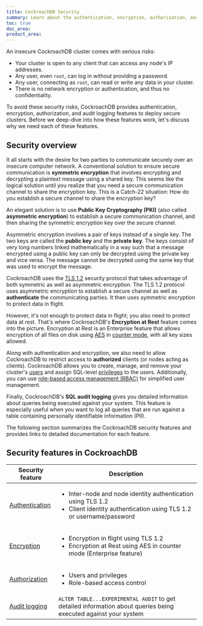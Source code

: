 ```yaml
---
title: CockroachDB Security
summary: Learn about the authentication, encryption, authorization, and audit log features for secure CockroachDB clusters.
toc: true
doc_area: 
product_area: 
---
```


An insecure CockroachDB cluster comes with serious risks:

- Your cluster is open to any client that can access any node's IP addresses.
- Any user, even `root`, can log in without providing a password.
- Any user, connecting as `root`, can read or write any data in your cluster.
- There is no network encryption or authentication, and thus no confidentiality.

To avoid these security risks, CockroachDB provides authentication, encryption, authorization, and audit logging features to deploy secure clusters. Before we deep-dive into how these features work, let's discuss why we need each of these features.

## Security overview

It all starts with the desire for two parties to communicate securely over an insecure computer network. A conventional solution to ensure secure communication is **symmetric encryption** that involves encrypting and decrypting a plaintext message using a shared key. This seems like the logical solution until you realize that you need a secure communication channel to share the encryption key. This is a Catch-22 situation: How do you establish a secure channel to share the encryption key?

An elegant solution is to use **Public Key Cryptography (PKI)** (also called **asymmetric encryption**) to establish a secure communication channel, and then sharing the symmetric encryption key over the secure channel.

Asymmetric encryption involves a pair of keys instead of a single key. The two keys are called the **public key** and the **private key**. The keys consist of very long numbers linked mathematically in a way such that a message encrypted using a public key can only be decrypted using the private key and vice versa. The message cannot be decrypted using the same key that was used to encrypt the message.

CockroachDB uses the [TLS 1.2](https://en.wikipedia.org/wiki/Transport_Layer_Security) security protocol that takes advantage of both symmetric as well as asymmetric encryption. The TLS 1.2 protocol uses asymmetric encryption to establish a secure channel as well as **authenticate** the communicating parties. It then uses symmetric encryption to protect data in flight.

However, it's not enough to protect data in flight; you also need to protect data at rest. That's where CockroachDB's **Encryption at Rest** feature comes into the picture. Encryption at Rest is an Enterprise feature that allows encryption of all files on disk using [AES](https://en.wikipedia.org/wiki/Advanced_Encryption_Standard) in [counter mode](https://en.wikipedia.org/wiki/Block_cipher_mode_of_operation#Counter_(CTR)), with all key
sizes allowed.

Along with authentication and encryption, we also need to allow CockroachDB to restrict access to **authorized** clients (or nodes acting as clients). CockroachDB allows you to create, manage, and remove your cluster's [users](authorization.html#create-and-manage-users) and assign SQL-level [privileges](authorization.html#assign-privileges) to the users. Additionally, you can use [role-based access management (RBAC)](authorization.html#create-and-manage-roles) for simplified user management.

Finally, CockroachDB's **SQL audit logging** gives you detailed information about queries being executed against your system. This feature is especially useful when you want to log all queries that are run against a table containing personally identifiable information (PII).

The following section summarizes the CockroachDB security features and provides links to detailed documentation for each feature.

## Security features in CockroachDB

Security feature | Description
-------------|------------
[Authentication](authentication.html) | <ul><li>Inter-node and node identity authentication using TLS 1.2</li><li>Client identity authentication using TLS 1.2 or username/password</li></ul>
[Encryption](encryption.html) | <ul><li>Encryption in flight using TLS 1.2</li><li> Encryption at Rest using AES in counter mode (Enterprise feature)</li></ul>
[Authorization](authorization.html) | <ul><li>Users and privileges</li><li> Role-based access control</li></ul>
[Audit logging](sql-audit-logging.html) | `ALTER TABLE...EXPERIMENTAL AUDIT` to get detailed information about queries being executed against your system
